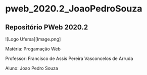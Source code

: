 # pweb_2020.2_JoaoPedroSouza
 ## Repositório PWeb 2020.2

![Logo Ufersa][Image.png]

 Matéria: Progamação Web

 Professor: Francisco de Assis Pereira Vasconcelos de Arruda

 Aluno: Joao Pedro Souza